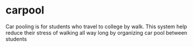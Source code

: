 # carpool
Car pooling is for students who travel to college by walk. This system help reduce their stress of walking all way long by organizing car pool between students
